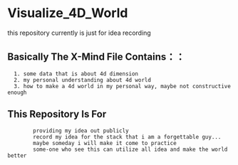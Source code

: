 # Visualize_4D_World
this repository currently is just for idea recording

## Basically The X-Mind File Contains：：
      1. some data that is about 4d dimension
      2. my personal understanding about 4d world
      3. how to make a 4d world in my personal way, maybe not constructive enough

## This Repository Is For
            providing my idea out publicly
            record my idea for the stack that i am a forgettable guy...
            maybe someday i will make it come to practice
            some-one who see this can utilize all idea and make the world better

